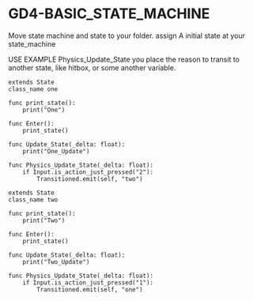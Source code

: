 # GD4-BASIC_STATE_MACHINE

Move state machine and state to your folder.
assign A initial state at your state_machine

USE EXAMPLE
 Physics_Update_State you place the reason to transit to another state, like hitbox, or some another variable.
```
extends State
class_name one

func print_state():
	print("One")
	
func Enter():
	print_state()
	
func Update_State(_delta: float):
	print("One_Update")
	
func Physics_Update_State(_delta: float):
	if Input.is_action_just_pressed("2"):
		Transitioned.emit(self, "two")
```
```
extends State
class_name two

func print_state():
	print("Two")
	
func Enter():
	print_state()
	
func Update_State(_delta: float):
	print("Two_Update")
	
func Physics_Update_State(_delta: float):
	if Input.is_action_just_pressed("1"):
		Transitioned.emit(self, "one")
```
